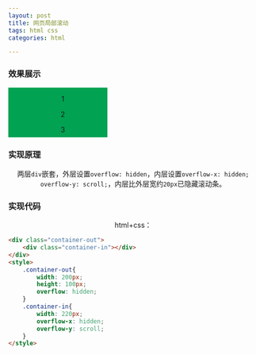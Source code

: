 ```yaml
---
layout: post
title: 网页局部滚动
tags: html css
categories: html

---
```


### 效果展示
<div class="container-out">
    <div class="container-in">
        <p>1</p><p>2</p><p>3</p><p>4</p><p>5</p><p>6</p><p>7</p><p>8</p><p>9</p><p>10</p><p>11</p><p>12</p><p>13</p><p>14</p><p>15</p><p>16</p><p>17</p><p>18</p><p>19</p><p>20</p>
    </div>
</div>
<style>
    .container-out{
        width: 200px;
        height: 100px;
        overflow: hidden;
    }
    .container-in{
        width: 220px;
        overflow-x: hidden;
        overflow-y: scroll;
        background-color: #01a252;
    }
    p{
        text-align: center;
    }
</style>

### 实现原理
两层`div`嵌套，外层设置`overflow: hidden`，内层设置`overflow-x: hidden; overflow-y: scroll;`，内层比外层宽约`20px`已隐藏滚动条。


### 实现代码
html+css：
```html
<div class="container-out">
    <div class="container-in"></div>
</div>
<style>
    .container-out{
        width: 200px;
        height: 100px;
        overflow: hidden;
    }
    .container-in{
        width: 220px;
        overflow-x: hidden;
        overflow-y: scroll;
    }
</style>
```